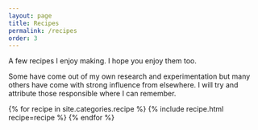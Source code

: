 ```yaml
---
layout: page
title: Recipes
permalink: /recipes
order: 3
---
```


A few recipes I enjoy making. I hope you enjoy them too.

Some have come out of my own research and experimentation but many others have come with strong influence from elsewhere. I will try and attribute those responsible where I can remember.

{% for recipe in site.categories.recipe %}
{% include recipe.html recipe=recipe %}
{% endfor %}
